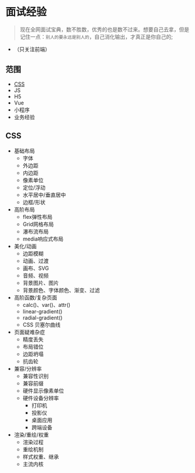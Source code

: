 # 面试经验
> 现在全网面试宝典，数不胜数，优秀的也是数不过来。想要自己去拿，但是记住一点：`别人的要永远是别人的`，自己消化输出，才真正是你自己的;

* （只关注前端）

## 范围
* [CSS](#css)
* JS
* H5
* Vue
* 小程序
* 业务经验


## CSS
* 基础布局
    * 字体
    * 外边距
    * 内边距
    * 像素单位
    * 定位/浮动
    * 水平居中/垂直居中
    * 边框/形状
* 高阶布局
    * flex弹性布局
    * Grid网格布局
    * 瀑布流布局
    * media响应式布局
* 美化/动画
    * 边距模糊
    * 动画、过渡
    * 画布、SVG
    * 音频、视频
    * 背景图片、图片
    * 背景颜色、字体颜色、渐变、过滤
* 高阶函数/复杂页面
    * calc()、var()、attr()
    * linear-gradient()
    * radial-gradient()
    * CSS 贝塞尔曲线
* 页面疑难杂症
    * 精度丢失
    * 布局错位
    * 边距坍塌
    * 抗齿轮
* 兼容/分辨率
    * 兼容性识别
    * 兼容前缀
    * 硬件显示像素单位
    * 硬件设备分辨率
        * 打印机
        * 投影仪
        * 桌面应用
        * 跨端设备
* 渲染/重绘/权重
    * 渲染过程
    * 重绘机制
    * 样式权重、继承
    * 主流内核

##